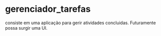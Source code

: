# gerenciador_tarefas

consiste em uma aplicação para gerir atividades concluidas.
Futuramente possa surgir uma UI.

